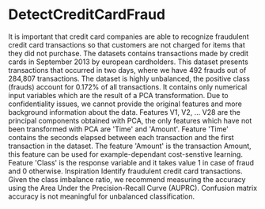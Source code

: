 # DetectCreditCardFraud
 It is important that credit card companies are able to recognize fraudulent credit card transactions so that customers are not charged for items that they did not purchase.  The datasets contains transactions made by credit cards in September 2013 by european cardholders. This dataset presents transactions that occurred in two days, where we have 492 frauds out of 284,807 transactions. The dataset is highly unbalanced, the positive class (frauds) account for 0.172% of all transactions.  It contains only numerical input variables which are the result of a PCA transformation. Due to confidentiality issues, we cannot provide the original features and more background information about the data. Features V1, V2, … V28 are the principal components obtained with PCA, the only features which have not been transformed with PCA are 'Time' and 'Amount'. Feature 'Time' contains the seconds elapsed between each transaction and the first transaction in the dataset. The feature 'Amount' is the transaction Amount, this feature can be used for example-dependant cost-senstive learning. Feature 'Class' is the response variable and it takes value 1 in case of fraud and 0 otherwise.  Inspiration Identify fraudulent credit card transactions.  Given the class imbalance ratio, we recommend measuring the accuracy using the Area Under the Precision-Recall Curve (AUPRC). Confusion matrix accuracy is not meaningful for unbalanced classification.

